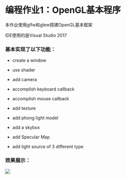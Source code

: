 # 编程作业1：OpenGL基本程序

本作业使用glfw和glew搭建OpenGL基本框架

IDE使用的是Visual Studio 2017

### 基本实现了以下功能：

- create a window
- use shader
- add camera
- accomplish keyboard callback
- accomplish mouse callback

- add texture

- add phong light model
- add a skybox
- add Specular Map
- add light source of 3 different type

### 效果展示：

![](https://raw.githubusercontent.com/yhcheer/graphics2018/master/21851423%E9%99%88%E5%AE%87%E6%99%96/MyGameEngine.gif)